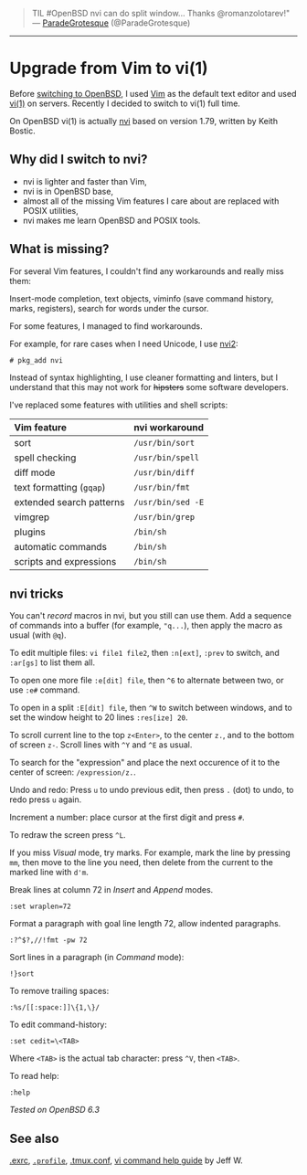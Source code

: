 > TIL #OpenBSD nvi can do split window... Thanks
@romanzolotarev!"<br>&mdash;
[ParadeGrotesque](https://mobile.twitter.com/ParadeGrotesque/status/1002454625272901632 "1 Jun 2018")
(@ParadeGrotesque)

---

# Upgrade from Vim to vi(1)

Before [switching to OpenBSD](/setup.html), I used [Vim](/vim.html)
as the default text editor and used [vi(1)](https://man.openbsd.org/vi.1)
on servers. Recently I decided to switch to vi(1) full time.

On OpenBSD vi(1) is actually
[nvi](https://sites.google.com/a/bostic.com/keithbostic/vi)
based on version 1.79, written by Keith Bostic.

## Why did I switch to nvi?

- nvi is lighter and faster than Vim,
- nvi is in OpenBSD base,
- almost all of the missing Vim features I care about are replaced with
  POSIX utilities,
- nvi makes me learn OpenBSD and POSIX tools.

## What is missing?

For several Vim features, I couldn't find any workarounds and really miss
them:

Insert-mode completion, text objects, viminfo (save command history,
marks, registers), search for words under the cursor.

For some features, I managed to find workarounds.

For example, for rare cases when I need Unicode, I use
[nvi2](https://github.com/lichray/nvi2):

    # pkg_add nvi

Instead of syntax highlighting, I use cleaner formatting and linters,
but I understand that this may not work for ~~hipsters~~ some
software developers.

I've replaced some features with utilities and shell scripts:

Vim feature                  | nvi workaround
:--                          | :--
sort                         | `/usr/bin/sort`
spell checking               | `/usr/bin/spell`
diff mode                    | `/usr/bin/diff`
text formatting (`gqap`)     | `/usr/bin/fmt`
extended search patterns     | `/usr/bin/sed -E`
vimgrep                      | `/usr/bin/grep`
plugins                      | `/bin/sh`
automatic commands           | `/bin/sh`
scripts and expressions      | `/bin/sh`

## nvi tricks

You can't _record_ macros in nvi, but you still can use them. Add
a sequence of commands into a buffer (for example, `"q...`), then
apply the macro as usual (with `@q`).

To edit multiple files: `vi file1 file2`, then `:n[ext]`, `:prev` to
switch, and `:ar[gs]` to list them all.

To open one more file `:e[dit] file`, then `^6` to alternate between
two, or use `:e#` command.

To open in a split `:E[dit] file`, then `^W` to switch between windows,
and to set the window height to 20 lines `:res[ize] 20`.

To scroll current line to the top `z<Enter>`, to the center `z.`,
and to the bottom of screen `z-`. Scroll lines with `^Y` and
`^E` as usual.

To search for the "expression" and place the next occurence of it
to the center of screen: `/expression/z.`.

Undo and redo: Press `u` to undo previous edit, then press `.` (dot)
to undo, to redo press `u` again.

Increment a number: place cursor at the first digit and press `#`.

To redraw the screen press `^L`.

If you miss _Visual_ mode, try marks. For example, mark the line
by pressing `mm`, then move to the line you need, then delete from
the current to the marked line with `d'm`.

Break lines at column 72 in _Insert_ and _Append_ modes.

    :set wraplen=72

Format a paragraph with goal line length 72, allow indented paragraphs.

    :?^$?,//!fmt -pw 72

Sort lines in a paragraph (in _Command_ mode):

    !}sort

To remove trailing spaces:

    :%s/[[:space:]]\{1,\}/


To edit command-history:

    :set cedit=\<TAB>

Where `<TAB>` is the actual tab character: press `^V`, then `<TAB>`.

To read help:

    :help

_Tested on OpenBSD 6.3_

## See also

[.exrc](/openbsd/exrc),
[`.profile`](/openbsd/profile),
[.tmux.conf](/openbsd/tmux.conf),
[vi command help guide](http://www.jeffw.com/vi/vi_help.txt) by Jeff W.
